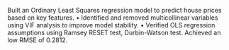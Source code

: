 Built an Ordinary Least Squares regression model to predict house prices based on key features.
• Identified and removed multicollinear variables using VIF analysis to improve model stability.
• Verified OLS regression assumptions using Ramsey RESET test, Durbin-Watson test. Achieved an low
RMSE of 0.2812.